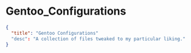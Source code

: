 # Gentoo_Configurations

```json
{
  "title": "Gentoo Configurations"
  "desc": "A collection of files tweaked to my particular liking."
}
```
